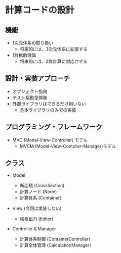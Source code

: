 # 計算コードの設計


## 機能

- 1次元体系の取り扱い
  - 将来的には、3次元体系に拡張する
- 1群拡散理論
  - 将来的には、2群計算に対応させる

## 設計・実装アプローチ

- オブジェクト指向
- テスト駆動型開発
- 外部ライブラリはできるだけ用いない
  - 基本ライブラリのみでの実装
  
## プログラミング・フレームワーク

- MVC (Model-View-Controller) モデル
  - MVCM (Model-View-Contoller-Manager)モデル

## クラス

- Model
  - 断面積 (CrossSection)
  - 計算ノード (Node)
  - 計算体系 (Container)

- View (今回は実装しない)
  - 帳票出力 (Editor)

- Controller & Manager
  - 計算体系制御 (ContainerController)
  - 計算全体管理 (CalculationManager)
